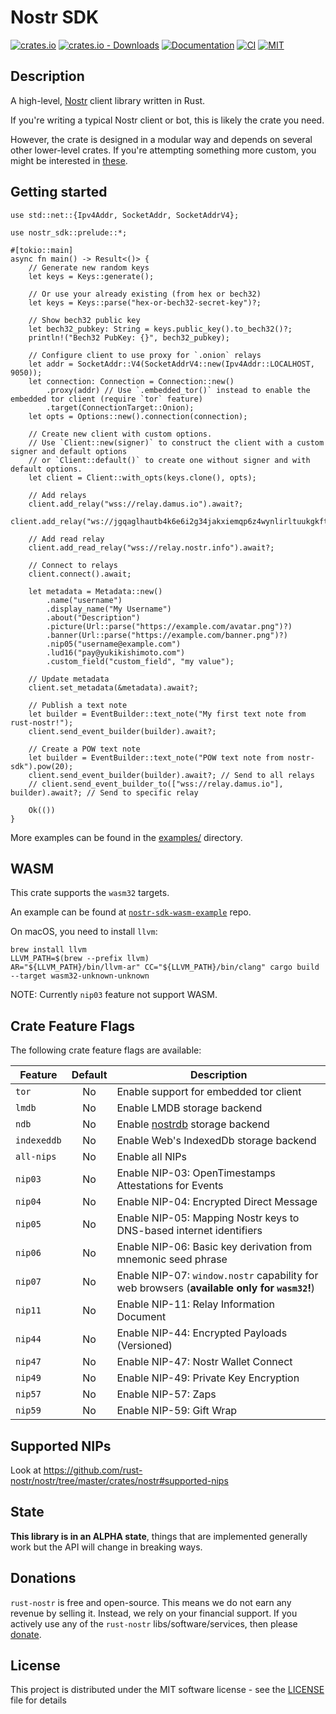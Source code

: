 # Nostr SDK

[![crates.io](https://img.shields.io/crates/v/nostr-sdk.svg)](https://crates.io/crates/nostr-sdk)
[![crates.io - Downloads](https://img.shields.io/crates/d/nostr-sdk)](https://crates.io/crates/nostr-sdk)
[![Documentation](https://docs.rs/nostr-sdk/badge.svg)](https://docs.rs/nostr-sdk)
[![CI](https://github.com/rust-nostr/nostr/actions/workflows/ci.yml/badge.svg)](https://github.com/rust-nostr/nostr/actions/workflows/ci.yml)
[![MIT](https://img.shields.io/crates/l/nostr-sdk.svg)](../../LICENSE)

## Description

A high-level, [Nostr](https://github.com/nostr-protocol/nostr) client library written in Rust.

If you're writing a typical Nostr client or bot, this is likely the crate you need.

However, the crate is designed in a modular way and depends on several other lower-level crates. 
If you're attempting something more custom, you might be interested in [these](https://github.com/rust-nostr/nostr#project-structure).

## Getting started

```rust,no_run
use std::net::{Ipv4Addr, SocketAddr, SocketAddrV4};

use nostr_sdk::prelude::*;

#[tokio::main]
async fn main() -> Result<()> {
    // Generate new random keys
    let keys = Keys::generate();

    // Or use your already existing (from hex or bech32)
    let keys = Keys::parse("hex-or-bech32-secret-key")?;

    // Show bech32 public key
    let bech32_pubkey: String = keys.public_key().to_bech32()?;
    println!("Bech32 PubKey: {}", bech32_pubkey);

    // Configure client to use proxy for `.onion` relays
    let addr = SocketAddr::V4(SocketAddrV4::new(Ipv4Addr::LOCALHOST, 9050));
    let connection: Connection = Connection::new()
        .proxy(addr) // Use `.embedded_tor()` instead to enable the embedded tor client (require `tor` feature)
        .target(ConnectionTarget::Onion);
    let opts = Options::new().connection(connection);

    // Create new client with custom options.
    // Use `Client::new(signer)` to construct the client with a custom signer and default options
    // or `Client::default()` to create one without signer and with default options.
    let client = Client::with_opts(keys.clone(), opts);

    // Add relays
    client.add_relay("wss://relay.damus.io").await?;
    client.add_relay("ws://jgqaglhautb4k6e6i2g34jakxiemqp6z4wynlirltuukgkft2xuglmqd.onion").await?;
    
    // Add read relay
    client.add_read_relay("wss://relay.nostr.info").await?;

    // Connect to relays
    client.connect().await;

    let metadata = Metadata::new()
        .name("username")
        .display_name("My Username")
        .about("Description")
        .picture(Url::parse("https://example.com/avatar.png")?)
        .banner(Url::parse("https://example.com/banner.png")?)
        .nip05("username@example.com")
        .lud16("pay@yukikishimoto.com")
        .custom_field("custom_field", "my value");

    // Update metadata
    client.set_metadata(&metadata).await?;

    // Publish a text note
    let builder = EventBuilder::text_note("My first text note from rust-nostr!");
    client.send_event_builder(builder).await?;

    // Create a POW text note
    let builder = EventBuilder::text_note("POW text note from nostr-sdk").pow(20);
    client.send_event_builder(builder).await?; // Send to all relays
    // client.send_event_builder_to(["wss://relay.damus.io"], builder).await?; // Send to specific relay

    Ok(())
}
```

More examples can be found in the [examples/](https://github.com/rust-nostr/nostr/tree/master/crates/nostr-sdk/examples) directory.

## WASM

This crate supports the `wasm32` targets.

An example can be found at [`nostr-sdk-wasm-example`](https://github.com/rust-nostr/nostr-sdk-wasm-example) repo.

On macOS, you need to install `llvm`:

```shell
brew install llvm
LLVM_PATH=$(brew --prefix llvm)
AR="${LLVM_PATH}/bin/llvm-ar" CC="${LLVM_PATH}/bin/clang" cargo build --target wasm32-unknown-unknown
```

NOTE: Currently `nip03` feature not support WASM.

## Crate Feature Flags

The following crate feature flags are available:

| Feature     | Default | Description                                                                                  |
|-------------|:-------:|----------------------------------------------------------------------------------------------|
| `tor`       |   No    | Enable support for embedded tor client                                                       |
| `lmdb`      |   No    | Enable LMDB storage backend                                                                  |
| `ndb`       |   No    | Enable [nostrdb](https://github.com/damus-io/nostrdb) storage backend                        |
| `indexeddb` |   No    | Enable Web's IndexedDb storage backend                                                       |
| `all-nips`  |   No    | Enable all NIPs                                                                              |
| `nip03`     |   No    | Enable NIP-03: OpenTimestamps Attestations for Events                                        |
| `nip04`     |   No    | Enable NIP-04: Encrypted Direct Message                                                      |
| `nip05`     |   No    | Enable NIP-05: Mapping Nostr keys to DNS-based internet identifiers                          |
| `nip06`     |   No    | Enable NIP-06: Basic key derivation from mnemonic seed phrase                                |
| `nip07`     |   No    | Enable NIP-07: `window.nostr` capability for web browsers (**available only for `wasm32`!**) |
| `nip11`     |   No    | Enable NIP-11: Relay Information Document                                                    |
| `nip44`     |   No    | Enable NIP-44: Encrypted Payloads (Versioned)                                                |
| `nip47`     |   No    | Enable NIP-47: Nostr Wallet Connect                                                          |
| `nip49`     |   No    | Enable NIP-49: Private Key Encryption                                                        |
| `nip57`     |   No    | Enable NIP-57: Zaps                                                                          |
| `nip59`     |   No    | Enable NIP-59: Gift Wrap                                                                     |

## Supported NIPs

Look at <https://github.com/rust-nostr/nostr/tree/master/crates/nostr#supported-nips>

## State

**This library is in an ALPHA state**, things that are implemented generally work but the API will change in breaking ways.

## Donations

`rust-nostr` is free and open-source. This means we do not earn any revenue by selling it. Instead, we rely on your financial support. If you actively use any of the `rust-nostr` libs/software/services, then please [donate](https://rust-nostr.org/donate).

## License

This project is distributed under the MIT software license - see the [LICENSE](../../LICENSE) file for details

